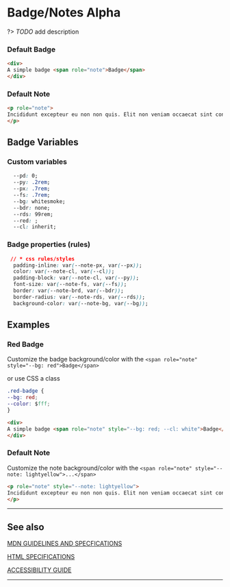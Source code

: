# Badge/Notes <span role="note" aria-label="status">Alpha</span>

?&gt;  _TODO_ add description

### Default Badge

```html preview
<div>
A simple badge <span role="note">Badge</span>
</div>
```

###  Default Note

```html preview
<p role="note">
Incididunt excepteur eu non non quis. Elit non veniam occaecat sint consequat laborum. Laboris velit labore amet in do reprehenderit consectetur commodo consectetur ullamco aliqua. Nulla exercitation sunt id aliquip eiusmod ad amet laboris dolore laborum amet. Ullamco duis ex eiusmod Lorem esse mollit qui cillum laboris. Culpa aliquip quis cillum sit ipsum consectetur ipsum aute.
</p>
```

## Badge Variables

### Custom variables

```css
  --pd: 0;
  --py: .2rem;
  --px: .7rem;
  --fs: .7rem;
  --bg: whitesmoke;
  --bdr: none;
  --rds: 99rem;
  --red: ;
  --cl: inherit;
```

### Badge properties (rules)

```css
 // * css rules/styles
  padding-inline: var(--note-px, var(--px));
  color: var(--note-cl, var(--cl));
  padding-block: var(--note-cl, var(--py));
  font-size: var(--note-fs, var(--fs));
  border: var(--note-brd, var(--bdr));
  border-radius: var(--note-rds, var(--rds));
  background-color: var(--note-bg, var(--bg));
```



## Examples

### Red Badge

Customize the badge background/color with the `<span role="note" style="--bg: red">Badge</span>`

or use CSS a class

```css
.red-badge {
--bg: red;
--color: $fff;
}
```

```html preview
<div>
A simple badge <span role="note" style="--bg: red; --cl: white">Badge</span>
</div>
```

###  Default Note

Customize the note background/color with the `<span role="note" style="--note: lightyellow">...</span>`

```html preview
<p role="note" style="--note: lightyellow">
Incididunt excepteur eu non non quis. Elit non veniam occaecat sint consequat laborum. Laboris velit labore amet in do reprehenderit consectetur commodo consectetur ullamco aliqua. Nulla exercitation sunt id aliquip eiusmod ad amet laboris dolore laborum amet. Ullamco duis ex eiusmod Lorem esse mollit qui cillum laboris. Culpa aliquip quis cillum sit ipsum consectetur ipsum aute.
</p>
```

----
## See also



[MDN GUIDELINES AND SPECFICATIONS](https://developer.mozilla.org/en-US/docs/Web/Accessibility/ARIA/Roles/note_role ':_target="_blank"')

[HTML SPECIFICATIONS](https:// ':_target="_blank"')

[ACCESSIBILITY GUIDE](https://, ':_target="_blank"')

----
